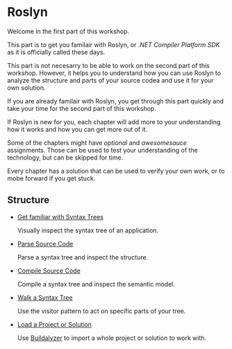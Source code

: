 # Roslyn

Welcome in the first part of this workshop.

This part is to get you familair with Roslyn, or *.NET Compiler Platform SDK* as it is officially called these days.

This part is not necesarry to be able to work on the second part of this workshop.
However, it helps you to understand how you can use Roslyn to analyze the structure and parts of your source codea and use it for your own solution.

If you are already familair with Roslyn, you get through this part quickly and take your time for the second part of this workshop.

If Roslyn is new for you, each chapter will add more to your understanding how it works and how you can get more out of it.

Some of the chapters might have *optional* and *awesomesauce* assignments.
Those can be used to test your understanding of the technology, but can be skipped for time.

Every chapter has a solution that can be used to verify your own work, or to mobe forward if you get stuck.

## Structure

* [Get familiar with Syntax Trees](11.visual-trees.md)

  Visually inspect the syntax tree of an application.

* [Parse Source Code](12.parse-trees.md)

  Parse a syntax tree and inspect the structure.

* [Compile Source Code](13.compile-code.md)

  Compile a syntax tree and inspect the semantic model.

* [Walk a Syntax Tree](14.walk-trees.md)

  Use the visitor pattern to act on specific parts of your tree.

* [Load a Project or Solution](15.load-a-project.md)

  Use [Buildalyzer](https://github.com/daveaglick/Buildalyzer) to import a whole project or solution to work with.
